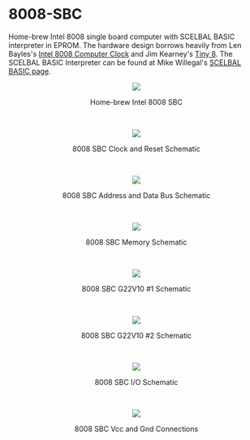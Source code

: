 # 8008-SBC
Home-brew Intel 8008 single board computer with SCELBAL BASIC interpreter in EPROM. The hardware design borrows heavily from Len Bayles's 
[Intel 8008 Computer Clock](http://www.8008chron.com/) and Jim Kearney's [Tiny 8](https://www.jkearney.com/Tiny8demo/). The SCELBAL BASIC Interpreter can be found at Mike Willegal's [SCELBAL BASIC page](http://www.willegal.net/scelbi/scelbal.html).
<p align="center"><img src="8008 SBC.JPEG"/>
<p align="center">Home-brew Intel 8008 SBC</p><br>
<p align="center"><img src="/images/8008 SBC Schematic-1.png"/>
<p align="center">8008 SBC Clock and Reset Schematic</p><br>
<p align="center"><img src="/images/8008 SBC Schematic-2.png"/>
<p align="center">8008 SBC Address and Data Bus Schematic</p><br>
<p align="center"><img src="/images/8008 SBC Schematic-3.png"/>
<p align="center">8008 SBC Memory Schematic</p><br>
<p align="center"><img src="/images/8008 SBC Schematic-4.png"/>
<p align="center">8008 SBC G22V10 #1 Schematic</p><br>
<p align="center"><img src="/images/8008 SBC Schematic-5.png"/>
<p align="center">8008 SBC G22V10 #2 Schematic</p><br>
<p align="center"><img src="/images/8008 SBC Schematic-6.png"/>
<p align="center">8008 SBC I/O Schematic</p><br>
<p align="center"><img src="/images/8008 SBC Schematic-7.png"/>
<p align="center">8008 SBC Vcc and Gnd Connections</p><br>
